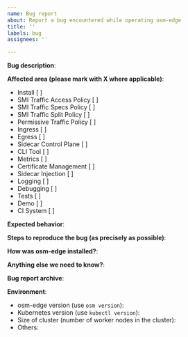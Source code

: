 ```yaml
---
name: Bug report
about: Report a bug encountered while operating osm-edge
title: ''
labels: bug
assignees: ''

---
```


<!--

This issue tracker is a best-effort forum for users and customers to report bugs.

Be sure to not include any sensitive information. Sensitive information should __NOT__ be included in this issue.

-->

**Bug description**:

**Affected area (please mark with X where applicable)**:
- Install                    [ ]
- SMI Traffic Access Policy  [ ]
- SMI Traffic Specs Policy   [ ]
- SMI Traffic Split Policy   [ ]
- Permissive Traffic Policy  [ ]
- Ingress                    [ ]
- Egress                     [ ]
- Sidecar Control Plane      [ ]
- CLI Tool                   [ ]
- Metrics                    [ ]
- Certificate Management     [ ]
- Sidecar Injection          [ ]
- Logging                    [ ]
- Debugging                  [ ]
- Tests                      [ ]
- Demo                       [ ]
- CI System                  [ ]

**Expected behavior**:

**Steps to reproduce the bug (as precisely as possible)**:

**How was osm-edge installed?**:

**Anything else we need to know?**:

**Bug report archive**:
<!--
Generate and upload bug report archive for the given app namespaces, deployments, and pods.
Use `osm support bug-report --app-namespaces <ns1>,<ns2> --app-deployments <ns1>/<dep1>,<ns2>/<dep2> --app-pods <ns1>/<pod1>`
-->

**Environment**:
- osm-edge version (use `osm version`):
- Kubernetes version (use `kubectl version`):
- Size of cluster (number of worker nodes in the cluster):
- Others:
